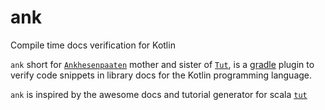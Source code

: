 # ank
Compile time docs verification for Kotlin

`ank` short for [`Ankhesenpaaten`](https://en.wikipedia.org/wiki/Ankhesenamun) mother and sister of [`Tut`](https://en.wikipedia.org/wiki/Tutankhamun), is a [gradle](https://gradle.org/) plugin to verify code snippets in library docs for the Kotlin programming language. 

`ank` is inspired by the awesome docs and tutorial generator for scala [`tut`](https://github.com/tpolecat/tut)
